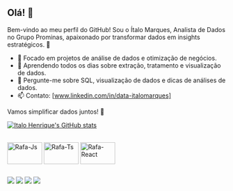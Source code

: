 ## Olá! 👋
Bem-vindo ao meu perfil do GitHub!
Sou o Ítalo Marques, Analista de Dados no Grupo Prominas, apaixonado por transformar dados em insights estratégicos. 🚀

- 🔭 Focado em projetos de análise de dados e otimização de negócios.
- 🌱 Aprendendo todos os dias sobre extração, tratamento e visualização de dados.
- 💬 Pergunte-me sobre SQL, visualização de dados e dicas de análises de dados.
- 📫 Contato: [www.linkedin.com/in/data-italomarques]

Vamos simplificar dados juntos! 🚀

[![Italo Henrique's GitHub stats](https://github-readme-stats.vercel.app/api?username=ItaloHenriqueMarquesCampos&show_icons=true&theme=tokyonight)](https://github.com/anuraghazra/github-readme-stats)

<div style="display: inline_block"><br>
  <img align="center" alt="Rafa-Js" height="50" width="80" src="https://cdn.jsdelivr.net/gh/devicons/devicon@latest/icons/python/python-original-wordmark.svg">
  <img align="center" alt="Rafa-Ts" height="50" width="80" src="https://cdn.jsdelivr.net/gh/devicons/devicon@latest/icons/mongodb/mongodb-original-wordmark.svg">
  <img align="center" alt="Rafa-React" height="50" width="80" src="https://cdn.jsdelivr.net/gh/devicons/devicon@latest/icons/mysql/mysql-original-wordmark.svg">

</div>
  
  ##
 
<div> 
  <a href="https://www.linkedin.com/in/data-italomarques/" target="_blank"><img src="https://img.shields.io/badge/-LinkedIn-%230077B5?style=for-the-badge&logo=linkedin&logoColor=white" target="_blank"></a> 
  <a href="https://instagram.com/data.italomarques/" target="_blank"><img src="https://img.shields.io/badge/-Instagram-%23E4405F?style=for-the-badge&logo=instagram&logoColor=white" target="_blank"></a>
  <a href = "https://www.facebook.com/italo.marques.tato"><img src="https://img.shields.io/badge/Facebook-1877F2?style=for-the-badge&logo=facebook&logoColor=white" target="_blank"></a>
  <a href = "mailto:italo.marques.llemon@gmail.com"><img src="https://img.shields.io/badge/-Gmail-%23333?style=for-the-badge&logo=gmail&logoColor=white" target="_blank"></a>
  
</div>
